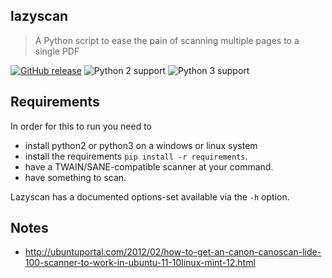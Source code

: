 ## lazyscan
> A Python script to ease the pain of scanning multiple pages to a single PDF

[![GitHub release](https://img.shields.io/github/release/BastiTee/lazyscan.svg)](https://github.com/BastiTee/lazyscan/releases/latest)
![Python 2 support](https://img.shields.io/badge/python2-stable-green.svg)
![Python 3 support](https://img.shields.io/badge/python3-stable-green.svg)

## Requirements

In order for this to run you need to

* install python2 or python3 on a windows or linux system
* install the requirements `pip install -r requirements`.
* have a TWAIN/SANE-compatible scanner at your command.
* have something to scan.

Lazyscan has a documented options-set available via the `-h` option.

## Notes

* http://ubuntuportal.com/2012/02/how-to-get-an-canon-canoscan-lide-100-scanner-to-work-in-ubuntu-11-10linux-mint-12.html
